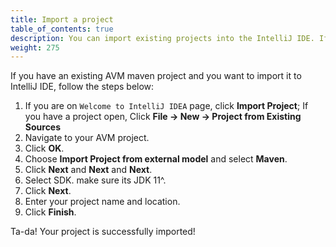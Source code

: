 ```yaml
---
title: Import a project
table_of_contents: true
description: You can import existing projects into the IntelliJ IDE. If you are importing a project that utilizes the Aion4j plugin and the AVM, you need to follow these instructions in order for the project to be compiles and built properly.
weight: 275
---
```


If you have an existing AVM maven project and you want to import it to IntelliJ IDE, follow the steps below:

1. If you are on `Welcome to IntelliJ IDEA` page, click **Import Project**; If you have a project open, Click **File -> New -> Project from Existing Sources**
2. Navigate to your AVM project.
3. Click **OK**.
4. Choose **Import Project from external model** and select **Maven**.
5. Click **Next** and **Next** and **Next**.
6. Select SDK. make sure its JDK 11^.
7. Click **Next**.
8. Enter your project name and location.
9. Click **Finish**.

Ta-da! Your project is successfully imported!
